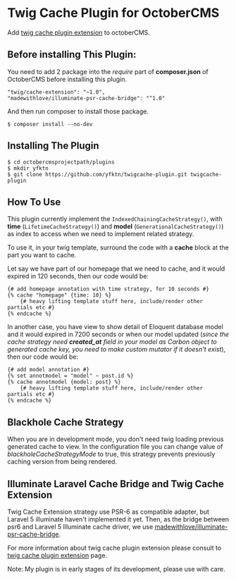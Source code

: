 # Twig Cache Plugin for OctoberCMS

Add [twig cache plugin extension](https://github.com/twigphp/twig-cache-extension) to octoberCMS.

## Before installing This Plugin:
You need to add 2 package into the *require* part of **composer.json** of OctoberCMS before installing this plugin.

```
"twig/cache-extension": "~1.0",
"madewithlove/illuminate-psr-cache-bridge": "^1.0"
```

And then run composer to install those package.

```
$ composer install --no-dev
```
## Installing The Plugin

```
$ cd octobercmsprojectpath/plugins
$ mkdir yfktn
$ git clone https://github.com/yfktn/twigcache-plugin.git twigcache-plugin
```

## How To Use

This plugin currently implement the ```IndexedChainingCacheStrategy()```, with **time** (```LifetimeCacheStrategy()```) and **model** (```GenerationalCacheStrategy()```) as index to access when we need to implement related strategy.

To use it, in your twig template, surround the code with a **cache** block at the part you want to cache.

Let say we have part of our homepage that we need to cache, and it would expired in 120 seconds, then our code would be:

```
{# add homepage annotation with time strategy, for 10 seconds #}
{% cache "homepage" {time: 10} %}
    {# heavy lifting template stuff here, include/render other partials etc #}
{% endcache %}
``` 

In another case, you have view to show detail of Eloquent database model and it would expired in 7200 seconds or when our model updated (*since the cache strategy need **created_at** field in your model as Carbon object to generated cache key, you need to make custom mutator if it doesn't exist*), then our code would be:

```
{# add model annotation #}
{% set annotmodel = "model" ~ post.id %}
{% cache annotmodel {model: post} %}
    {# heavy lifting template stuff here, include/render other partials etc #}
{% endcache %}
``` 

## Blackhole Cache Strategy

When you are in development mode, you don't need twig loading previous generated cache to view. In the configuration file you can change value of *blackholeCacheStrategyMode* to true, this strategy prevents previously caching version from being rendered. 

## Illuminate Laravel Cache Bridge and Twig Cache Extension

Twig Cache Extension strategy use PSR-6 as compatible adapter, but Laravel 5 illuminate haven't implemented it yet. Then, as the bridge between psr6 and Laravel 5 Illuminate cache driver, we use [madewithlove/illuminate-psr-cache-bridge](https://github.com/madewithlove/illuminate-psr-cache-bridge).

For more information about twig cache plugin extension please consult to [twig cache plugin extension](https://github.com/twigphp/twig-cache-extension) page.

Note: My plugin is in early stages of its development, please use with care.
